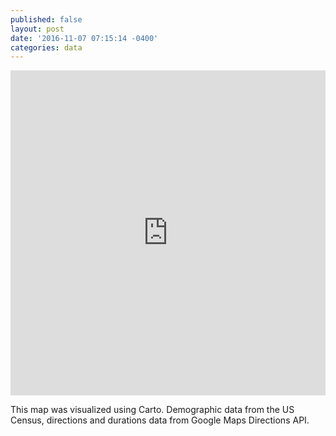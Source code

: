 ```yaml
---
published: false
layout: post
date: '2016-11-07 07:15:14 -0400'
categories: data
---
```

<iframe width="100%" height="520" frameborder="0" src="https://willgeary.carto.com/viz/f5b63602-a51f-11e6-9c4f-0e3ff518bd15/embed_map" allowfullscreen webkitallowfullscreen mozallowfullscreen oallowfullscreen msallowfullscreen></iframe>

This map was visualized using Carto. Demographic data from the US Census, directions and durations data from Google Maps Directions API.
